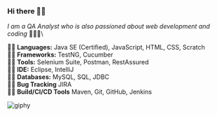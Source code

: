 ### Hi there 👋🏻

_I am a QA Analyst who is also passioned about web development and coding_ 👩🏻‍💻\



:woman_cartwheeling: **Languages:** Java SE (Certified), JavaScript, HTML, CSS, Scratch\
:lotus_position_woman: **Frameworks:** TestNG, Cucumber\
:biking_woman: **Tools:** Selenium Suite, Postman, RestAssured\
:weight_lifting_woman: **IDE:** Eclipse, IntelliJ\
:golfing_woman: **Databases:** MySQL, SQL, JDBC\
:lotus_position_woman: **Bug Tracking** JIRA\
:woman_cartwheeling: **Build/CI/CD Tools** Maven, Git, GitHub, Jenkins 


![giphy](https://user-images.githubusercontent.com/60116628/131928939-2bd76f2a-1270-4f65-b089-9ef13016b6c9.gif)




